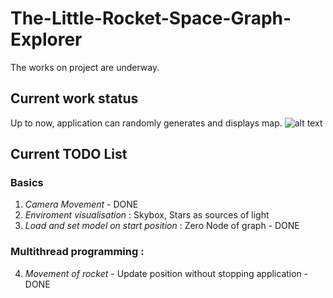 # The-Little-Rocket-Space-Graph-Explorer
The works on project are underway.

## Current work status 
Up to now, application can randomly generates and displays map. 
![alt text](https://9achxq.db.files.1drv.com/y4mAQjV9gGusTuKeb0-vfOdG2XdibIw8c5wooAKa17zhL_7rm6bxZxfDErxt4FHYadCJgRVNZTofAfsYTwH-JQK-rizHbrt6alo8BPrQBh8MzD9xfRbOHjBefTohSMwtnzuTCXzbC2JDPHwZPkcCz-cde4RMNSvmZWJ3Z1_qA0eX6A74UvnIwcVBnZdsJ-d13LmcIMFHuHkFZBIoQyPPreTIw/overview.gif?download&psid=1)

## Current TODO List 

### Basics
1) *Camera Movement* - DONE
2) *Enviroment visualisation* : Skybox, Stars as sources of light
3) *Load and set model on start position* : Zero Node of graph - DONE

### Multithread programming :

4) *Movement of rocket* - Update position without stopping application - DONE
